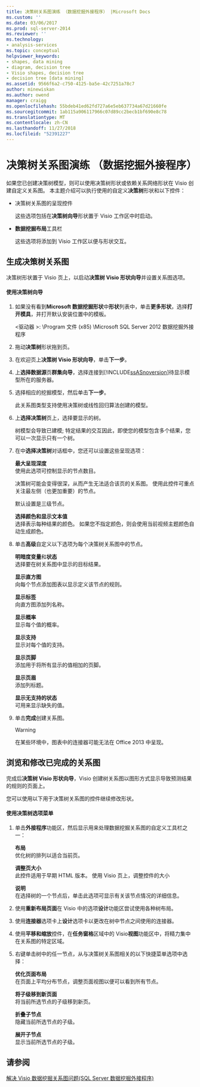 ```yaml
---
title: 决策树关系图演练 （数据挖掘外接程序） |Microsoft Docs
ms.custom: ''
ms.date: 03/06/2017
ms.prod: sql-server-2014
ms.reviewer: ''
ms.technology:
- analysis-services
ms.topic: conceptual
helpviewer_keywords:
- shapes, data mining
- diagram, decision tree
- Visio shapes, decision tree
- decision tree [data mining]
ms.assetid: 9566f6a2-c750-4125-ba5e-42c7251a78c7
author: minewiskan
ms.author: owend
manager: craigg
ms.openlocfilehash: 55bdeb41ed62fd727a6e5eb637734a67d21660fe
ms.sourcegitcommit: 1ab115a906117966c07d89cc2becb1bf690e8c78
ms.translationtype: MT
ms.contentlocale: zh-CN
ms.lasthandoff: 11/27/2018
ms.locfileid: "52391227"
---
```

# <a name="decision-tree-diagram-walkthrough--data-mining-add-ins"></a>决策树关系图演练 （数据挖掘外接程序）
  如果您已创建决策树模型，则可以使用决策树形状或依赖关系网络形状在 Visio 创建自定义关系图。 本主题介绍可以执行使用的自定义**决策树**形状和以下控件：  
  
-   决策树关系图的呈现控件  
  
     这些选项包括在**决策树向导**形状置于 Visio 工作区中时启动。  
  
-   **数据挖掘布局**工具栏  
  
     这些选项将添加到 Visio 工作区以便与形状交互。  
  
## <a name="build-a-decision-tree-diagram"></a>生成决策树关系图  
 决策树形状置于 Visio 页上，以启动**决策树 Visio 形状向导**并设置关系图选项。  
  
#### <a name="use-the-decision-tree-wizard"></a>使用决策树向导  
  
1.  如果没有看到**Microsoft 数据挖掘形状**中**形状**列表中，单击**更多形状**，选择**打开模具**，并打开默认安装位置中的模板。  
  
     \<驱动器 >: \Program 文件 (x85) \Microsoft SQL Server 2012 数据挖掘外接程序  
  
2.  拖动**决策树**形状拖到页。  
  
3.  在欢迎页上**决策树 Visio 形状向导**，单击**下一步**。  
  
4.  上**选择数据源**页**群集向导**，选择连接到[!INCLUDE[ssASnoversion](../includes/ssasnoversion-md.md)]待显示模型所在的服务器。  
  
5.  选择相应的挖掘模型，然后单击**下一步**。  
  
     此关系图类型支持使用决策树或线性回归算法创建的模型。  
  
6.  上**选择决策树**页上，选择要显示的树。  
  
     树模型会导致已建模; 特定结果的交互因此，即使您的模型包含多个结果，您可以一次显示只有一个树。  
  
7.  在中**选择决策树**对话框中，您还可以设置这些呈现选项：  
  
     **最大呈现深度**  
     使用此选项可控制显示的节点数目。  
  
     决策树可能会变得很深，从而产生无法适合该页的关系图。 使用此控件可重点关注最左侧（也更加重要）的节点。  
  
     默认设置是三级节点。  
  
     **选择颜色和显示文本值**  
     选择表示每种结果的颜色。 如果您不指定颜色，则会使用当前视频主题颜色自动生成颜色。  
  
8.  单击**高级**自定义以下选项为每个决策树关系图中的节点。  
  
     **明暗度变量**和**状态**  
     选择要在树关系图中显示的目标结果。  
  
     **显示直方图**  
     向每个节点添加图表以显示定义该节点的规则。  
  
     **显示标签**  
     向直方图添加列名称。  
  
     **显示概率**  
     显示每个值的概率。  
  
     **显示支持**  
     显示对每个值的支持。  
  
     **显示页脚**  
     添加用于将所有显示的值相加的页脚。  
  
     **显示页眉**  
     添加列标题。  
  
     **显示无支持的状态**  
     可用来显示缺失的值。  
  
9. 单击**完成**创建关系图。  
  
    > [!WARNING]  
    >  在某些环境中，图表中的连接器可能无法在 Office 2013 中呈现。  
  
## <a name="explore-and-modify-the-finished-diagram"></a>浏览和修改已完成的关系图  
 完成后**决策树 Visio 形状向导**，Visio 创建树关系图以图形方式显示导致预测结果的规则的页面上。  
  
 您可以使用以下用于决策树关系图的控件继续修改形状。  
  
#### <a name="using-the-decision-tree-option-menus"></a>使用决策树选项菜单  
  
1.  单击**外接程序**功能区，然后显示用来处理数据挖掘关系图的自定义工具栏之一：  
  
     **布局**  
     优化树的排列以适合当前页。  
  
     **调整页大小**  
     此控件适用于早期 HTML 版本。 使用 Visio 页上，调整控件的大小  
  
     **说明**  
     在选择树的一个节点后，单击此选项可显示有关该节点情况的详细信息。  
  
2.  使用**重新布局页面**在 Visio 中的选项**设计**功能区尝试使用各种树布局。  
  
3.  使用**连接器**选项卡上**设计**选项卡以更改在树中节点之间使用的连接器。  
  
4.  使用**平移和缩放**控件，在**任务窗格**区域中的 Visio**视图**功能区中，将精力集中在关系图的特定区域。  
  
5.  右键单击树中的任一节点，从与决策树关系图相关的以下快捷菜单选项中选择：  
  
     **优化页面布局**  
     在页面上平均分布节点，调整页面视图以便可以看到所有节点。  
  
     **将子级移到新页面**  
     将当前所选节点的子级移到新页。  
  
     **折叠子节点**  
     隐藏当前所选节点的子级。  
  
     **展开子节点**  
     显示当前所选节点的子级。  
  
## <a name="see-also"></a>请参阅  
 [解决 Visio 数据挖掘关系图问题&#40;SQL Server 数据挖掘外接程序&#41;](troubleshooting-visio-data-mining-diagrams-sql-server-data-mining-add-ins.md)  
  
  
